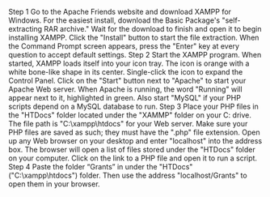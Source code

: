  
Step 1
Go to the Apache Friends website and download XAMPP for Windows. For the easiest install, download the Basic Package's "self-extracting RAR archive." Wait for the download to finish and open it to begin installing XAMPP. Click the "Install" button to start the file extraction. When the Command Prompt screen appears, press the "Enter" key at every question to accept default settings.
Step 2
Start the XAMPP program. When started, XAMPP loads itself into your icon tray. The icon is orange with a white bone-like shape in its center. Single-click the icon to expand the Control Panel. Click on the "Start" button next to "Apache" to start your Apache Web server. When Apache is running, the word "Running" will appear next to it, highlighted in green. Also start "MySQL" if your PHP scripts depend on a MySQL database to run.
Step 3
Place your PHP files in the "HTDocs" folder located under the "XAMMP" folder on your C: drive. The file path is "C:\xampp\htdocs" for your Web server. Make sure your PHP files are saved as such; they must have the ".php" file extension. Open up any Web browser on your desktop and enter "localhost" into the address box. The browser will open a list of files stored under the "HTDocs" folder on your computer. Click on the link to a PHP file and open it to run a script.
Step 4
Paste the folder “Grants” in under the "HTDocs" ("C:\xampp\htdocs") folder. Then use the address "localhost/Grants" to open them in your browser.
 
 

